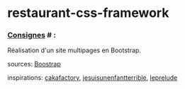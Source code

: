 # restaurant-css-framework

### [Consignes](https://github.com/becodeorg/Swartz-promo-3/blob/master/Parcours/03-Bootstrap/projet.md) # : 
Réalisation d'un site multipages en Bootstrap.




sources: [Boostrap](https://getbootstrap.com/docs/4.0/getting-started/introduction)


inspirations: [cakafactory](https://wrapbootstrap.com/theme/cakefactory-bootstrap-restaurant-theme-WB0T49865), [jesuisunenfantterrible](http://www.jesuisunenfantterrible.com/menu-brunch), [leprelude](http://leprelude.be/fr)



